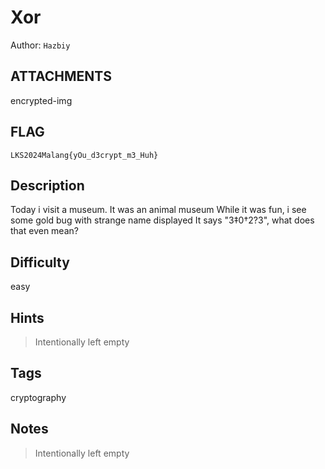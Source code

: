 # Xor

Author: `Hazbiy`

## ATTACHMENTS

encrypted-img

## FLAG

```
LKS2024Malang{yOu_d3crypt_m3_Huh}
```

## Description

Today i visit a museum. It was an animal museum
While it was fun, i see some gold bug with strange name displayed
It says "3‡0†2?3", what does that even mean?

## Difficulty

easy

## Hints
>
> Intentionally left empty

## Tags

cryptography

## Notes
>
> Intentionally left empty
